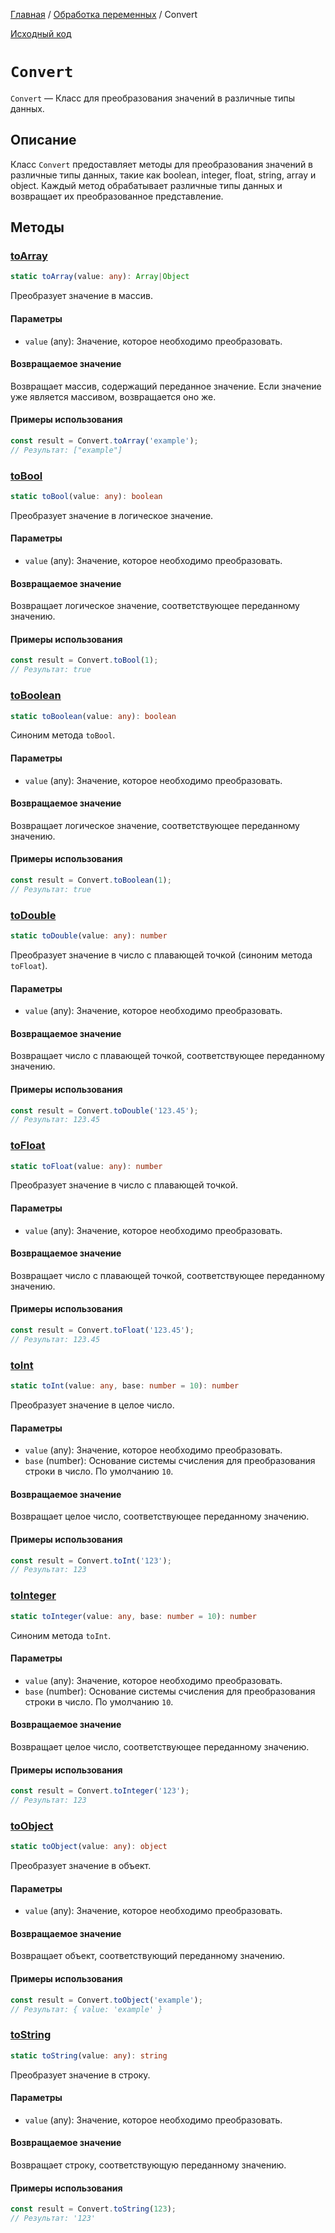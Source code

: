 [Главная](../../README.md) / [Обработка переменных](../variables.md) / Convert

[Исходный код](../../src/variables/Convert.mjs)

# `Convert`

`Convert` &mdash; Класс для преобразования значений в различные типы данных.

## Описание

Класс `Convert` предоставляет методы для преобразования значений в различные типы данных, такие как
boolean, integer, float, string, array и object. Каждый метод обрабатывает различные типы данных и
возвращает их преобразованное представление.

## Методы

### [toArray](./Convert/toArray.md)

```ts
static toArray(value: any): Array|Object
```

Преобразует значение в массив.

#### Параметры

-   `value` (any): Значение, которое необходимо преобразовать.

#### Возвращаемое значение

Возвращает массив, содержащий переданное значение. Если значение уже является массивом, возвращается
оно же.

#### Примеры использования

```js
const result = Convert.toArray('example');
// Результат: ["example"]
```

### [toBool](./Convert/toBool.md)

```ts
static toBool(value: any): boolean
```

Преобразует значение в логическое значение.

#### Параметры

-   `value` (any): Значение, которое необходимо преобразовать.

#### Возвращаемое значение

Возвращает логическое значение, соответствующее переданному значению.

#### Примеры использования

```js
const result = Convert.toBool(1);
// Результат: true
```

### [toBoolean](./Convert/toBoolean.md)

```ts
static toBoolean(value: any): boolean
```

Синоним метода `toBool`.

#### Параметры

-   `value` (any): Значение, которое необходимо преобразовать.

#### Возвращаемое значение

Возвращает логическое значение, соответствующее переданному значению.

#### Примеры использования

```js
const result = Convert.toBoolean(1);
// Результат: true
```

### [toDouble](./Convert/toDouble.md)

```ts
static toDouble(value: any): number
```

Преобразует значение в число с плавающей точкой (синоним метода `toFloat`).

#### Параметры

-   `value` (any): Значение, которое необходимо преобразовать.

#### Возвращаемое значение

Возвращает число с плавающей точкой, соответствующее переданному значению.

#### Примеры использования

```js
const result = Convert.toDouble('123.45');
// Результат: 123.45
```

### [toFloat](./Convert/toFloat.md)

```ts
static toFloat(value: any): number
```

Преобразует значение в число с плавающей точкой.

#### Параметры

-   `value` (any): Значение, которое необходимо преобразовать.

#### Возвращаемое значение

Возвращает число с плавающей точкой, соответствующее переданному значению.

#### Примеры использования

```js
const result = Convert.toFloat('123.45');
// Результат: 123.45
```

### [toInt](./Convert/toInt.md)

```ts
static toInt(value: any, base: number = 10): number
```

Преобразует значение в целое число.

#### Параметры

-   `value` (any): Значение, которое необходимо преобразовать.
-   `base` (number): Основание системы счисления для преобразования строки в число. По умолчанию
    `10`.

#### Возвращаемое значение

Возвращает целое число, соответствующее переданному значению.

#### Примеры использования

```js
const result = Convert.toInt('123');
// Результат: 123
```

### [toInteger](./Convert/toInteger.md)

```ts
static toInteger(value: any, base: number = 10): number
```

Синоним метода `toInt`.

#### Параметры

-   `value` (any): Значение, которое необходимо преобразовать.
-   `base` (number): Основание системы счисления для преобразования строки в число. По умолчанию
    `10`.

#### Возвращаемое значение

Возвращает целое число, соответствующее переданному значению.

#### Примеры использования

```js
const result = Convert.toInteger('123');
// Результат: 123
```

### [toObject](./Convert/toObject.md)

```ts
static toObject(value: any): object
```

Преобразует значение в объект.

#### Параметры

-   `value` (any): Значение, которое необходимо преобразовать.

#### Возвращаемое значение

Возвращает объект, соответствующий переданному значению.

#### Примеры использования

```js
const result = Convert.toObject('example');
// Результат: { value: 'example' }
```

### [toString](./Convert/toString.md)

```ts
static toString(value: any): string
```

Преобразует значение в строку.

#### Параметры

-   `value` (any): Значение, которое необходимо преобразовать.

#### Возвращаемое значение

Возвращает строку, соответствующую переданному значению.

#### Примеры использования

```js
const result = Convert.toString(123);
// Результат: '123'
```
